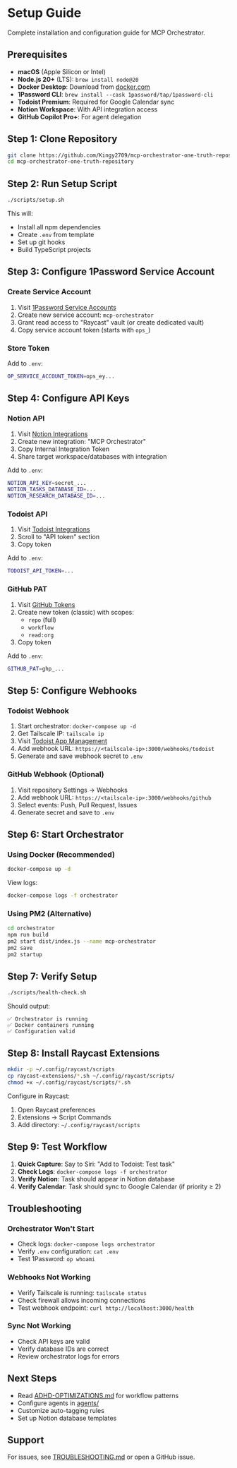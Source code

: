 # Setup Guide

Complete installation and configuration guide for MCP Orchestrator.

## Prerequisites

- **macOS** (Apple Silicon or Intel)
- **Node.js 20+** (LTS): `brew install node@20`
- **Docker Desktop**: Download from [docker.com](https://www.docker.com/products/docker-desktop)
- **1Password CLI**: `brew install --cask 1password/tap/1password-cli`
- **Todoist Premium**: Required for Google Calendar sync
- **Notion Workspace**: With API integration access
- **GitHub Copilot Pro+**: For agent delegation

## Step 1: Clone Repository

```bash
git clone https://github.com/Kingy2709/mcp-orchestrator-one-truth-repository.git
cd mcp-orchestrator-one-truth-repository
```

## Step 2: Run Setup Script

```bash
./scripts/setup.sh
```

This will:
- Install all npm dependencies
- Create `.env` from template
- Set up git hooks
- Build TypeScript projects

## Step 3: Configure 1Password Service Account

### Create Service Account

1. Visit [1Password Service Accounts](https://developer.1password.com/docs/service-accounts)
2. Create new service account: `mcp-orchestrator`
3. Grant read access to "Raycast" vault (or create dedicated vault)
4. Copy service account token (starts with `ops_`)

### Store Token

Add to `.env`:

```bash
OP_SERVICE_ACCOUNT_TOKEN=ops_ey...
```

## Step 4: Configure API Keys

### Notion API

1. Visit [Notion Integrations](https://www.notion.so/my-integrations)
2. Create new integration: "MCP Orchestrator"
3. Copy Internal Integration Token
4. Share target workspace/databases with integration

Add to `.env`:

```bash
NOTION_API_KEY=secret_...
NOTION_TASKS_DATABASE_ID=...
NOTION_RESEARCH_DATABASE_ID=...
```

### Todoist API

1. Visit [Todoist Integrations](https://todoist.com/prefs/integrations)
2. Scroll to "API token" section
3. Copy token

Add to `.env`:

```bash
TODOIST_API_TOKEN=...
```

### GitHub PAT

1. Visit [GitHub Tokens](https://github.com/settings/tokens)
2. Create new token (classic) with scopes:
   - `repo` (full)
   - `workflow`
   - `read:org`
3. Copy token

Add to `.env`:

```bash
GITHUB_PAT=ghp_...
```

## Step 5: Configure Webhooks

### Todoist Webhook

1. Start orchestrator: `docker-compose up -d`
2. Get Tailscale IP: `tailscale ip`
3. Visit [Todoist App Management](https://developer.todoist.com/appconsole.html)
4. Add webhook URL: `https://<tailscale-ip>:3000/webhooks/todoist`
5. Generate and save webhook secret to `.env`

### GitHub Webhook (Optional)

1. Visit repository Settings → Webhooks
2. Add webhook URL: `https://<tailscale-ip>:3000/webhooks/github`
3. Select events: Push, Pull Request, Issues
4. Generate secret and save to `.env`

## Step 6: Start Orchestrator

### Using Docker (Recommended)

```bash
docker-compose up -d
```

View logs:

```bash
docker-compose logs -f orchestrator
```

### Using PM2 (Alternative)

```bash
cd orchestrator
npm run build
pm2 start dist/index.js --name mcp-orchestrator
pm2 save
pm2 startup
```

## Step 7: Verify Setup

```bash
./scripts/health-check.sh
```

Should output:

```
✅ Orchestrator is running
✅ Docker containers running
✅ Configuration valid
```

## Step 8: Install Raycast Extensions

```bash
mkdir -p ~/.config/raycast/scripts
cp raycast-extensions/*.sh ~/.config/raycast/scripts/
chmod +x ~/.config/raycast/scripts/*.sh
```

Configure in Raycast:
1. Open Raycast preferences
2. Extensions → Script Commands
3. Add directory: `~/.config/raycast/scripts`

## Step 9: Test Workflow

1. **Quick Capture**: Say to Siri: "Add to Todoist: Test task"
2. **Check Logs**: `docker-compose logs -f orchestrator`
3. **Verify Notion**: Task should appear in Notion database
4. **Verify Calendar**: Task should sync to Google Calendar (if priority ≥ 2)

## Troubleshooting

### Orchestrator Won't Start

- Check logs: `docker-compose logs orchestrator`
- Verify `.env` configuration: `cat .env`
- Test 1Password: `op whoami`

### Webhooks Not Working

- Verify Tailscale is running: `tailscale status`
- Check firewall allows incoming connections
- Test webhook endpoint: `curl http://localhost:3000/health`

### Sync Not Working

- Check API keys are valid
- Verify database IDs are correct
- Review orchestrator logs for errors

## Next Steps

- Read [ADHD-OPTIMIZATIONS.md](ADHD-OPTIMIZATIONS.md) for workflow patterns
- Configure agents in [agents/](../agents/)
- Customize auto-tagging rules
- Set up Notion database templates

## Support

For issues, see [TROUBLESHOOTING.md](TROUBLESHOOTING.md) or open a GitHub issue.

